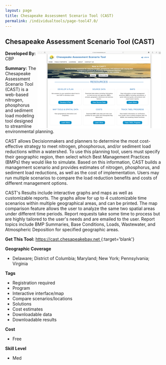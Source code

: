 ```yaml
---
layout: page
title: Chesapeake Assessment Scenario Tool (CAST)
permalink: /individualtools/page-tool47.0/
---
```

## Chesapeake Assessment Scenario Tool (CAST)

<img src="/images/scaled_250_400/TOOLID_47.0_ScreenCapture-1.png" style="max-height:250px;max-width:400;" align="right"/>

**Developed By:** CBP

**Summary:** The Chesapeake Assessment Scenario Tool (CAST) is a web-based nitrogen, phosphorus and sediment load modeling tool designed to streamline environmental planning. 

CAST allows Decisionmakers and planners to determine the most cost-effective strategy to meet nitrogen, phosphorous, and/or sediment load reductions within a watershed. To use this planning tool, users must specify their geographic region, then select which Best Management Practices (BMPs) they would like to simulate. Based on this information, CAST builds a management scenario and provides estimates of nitrogen, phosphorus, and sediment load reductions, as well as the cost of implementation. Users may run multiple scenarios to compare the load reduction benefits and costs of different management options. 

CAST's Results include interactive graphs and maps as well as customizable reports. The graphs allow for up to 4 customizable time scenarios within multiple geographical areas, and can be printed. The map comparison feature allows the user to analyze the same two spatial areas under different time periods. Report requests take some time to process but are highly tailored to the user's needs and are emailed to the user. Report topics include BMP Summaries, Base Conditions, Loads, Wastewater, and Atmospheric Deposition for specified geographic areas.


**Get This Tool:** [https://cast.chesapeakebay.net
](https://cast.chesapeakebay.net
){:target='blank'}

**Geographic Coverage**

* Delaware; District of Columbia; Maryland; New York; Pennsylvania; Virginia

**Tags**

*  Registration required
*  Program
*  Interactive interface/map
*  Compare scenarios/locations
*  Solutions
*  Cost estimates
*  Downloadable data
*  Downloadable results

**Cost**

* Free

**Skill Level**

* Med
